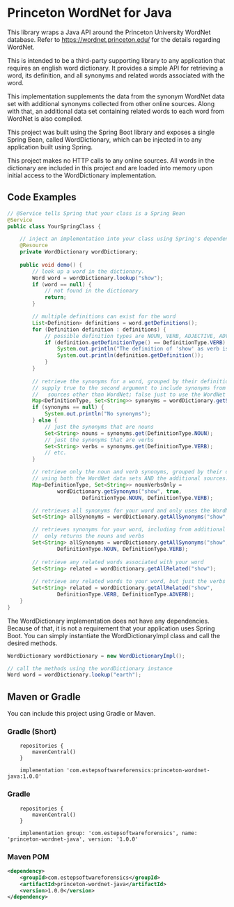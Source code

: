 # Princeton WordNet for Java

This library wraps a Java API around the Princeton University WordNet database. Refer to 
https://wordnet.princeton.edu/ for the details regarding WordNet.

This is intended to be a third-party supporting library to any application that requires an 
english word dictionary. It provides a simple API for retrieving a word, its definition, and all 
synonyms and related words associated with the word.

This implementation supplements the data from the synonym WordNet data set with additional 
synonyms collected from other online sources. Along with that, an additional data set containing
related words to each word from WordNet is also compiled. 

This project was built using the Spring Boot library and exposes a single Spring Bean, called 
WordDictionary, which can be injected in to any application built using Spring. 

This project makes no HTTP calls to any online sources. All words in the dictionary are included 
in this project and are loaded into memory upon initial access to the WordDictionary implementation.

## Code Examples

```java
// @Service tells Spring that your class is a Spring Bean
@Service
public class YourSpringClass {

    // inject an implementation into your class using Spring's dependency injection framework
    @Resource
    private WordDictionary wordDictionary;
    
    public void demo() {
        // look up a word in the dictionary.
        Word word = wordDictionary.lookup("show");
        if (word == null) {
            // not found in the dictionary
            return;
        }

        // multiple definitions can exist for the word
        List<Definition> definitions = word.getDefinitions();
        for (Definition definition : definitions) {
            // possible definition types are NOUN, VERB, ADJECTIVE, ADVERB
            if (definition.getDefinitionType() == DefinitionType.VERB) {
                System.out.println("The definition of 'show' as verb is ...");
                System.out.println(definition.getDefinition());
            }
        }
        
        // retrieve the synonyms for a word, grouped by their definition type
        // supply true to the second argument to include synonyms from additional
        //   sources other than WordNet; false just to use the WordNet data sets.
        Map<DefinitionType, Set<String>> synonyms = wordDictionary.getSynonyms("show", false);
        if (synonyms == null) {
            System.out.println("No synonyms");
        } else {
            // just the synonyms that are nouns
            Set<String> nouns = synonyms.get(DefinitionType.NOUN);
            // just the synonyms that are verbs
            Set<String> verbs = synonyms.get(DefinitionType.VERB);
            // etc.
        }

        // retrieve only the noun and verb synonyms, grouped by their definition type, 
        // using both the WordNet data sets AND the additional sources.
        Map<DefinitionType, Set<String>> nounVerbsOnly = 
                wordDictionary.getSynonyms("show", true, 
                        DefinitionType.NOUN, DefinitionType.VERB);

        // retrieves all synonyms for your word and only uses the WordNet data sets
        Set<String> allSynonyms = wordDictionary.getAllSynonyms("show", false);

        // retrieves synonyms for your word, including from additional sources, and 
        //  only returns the nouns and verbs
        Set<String> allSynonyms = wordDictionary.getAllSynonyms("show", true,
                DefinitionType.NOUN, DefinitionType.VERB);
        
        // retrieve any related words associated with your word
        Set<String> related = wordDictionary.getAllRelated("show");
        
        // retrieve any related words to your word, but just the verbs and adverbs
        Set<String> related = wordDictionary.getAllRelated("show", 
                DefinitionType.VERB, DefinitionType.ADVERB);
    }
}
```

The WordDictionary implementation does not have any dependencies. Because of that, it is not a
requirement that your application uses Spring Boot. You can simply instantiate
the WordDictionaryImpl class and call the desired methods.

```java
WordDictionary wordDictionary = new WordDictionaryImpl();

// call the methods using the wordDictionary instance
Word word = wordDictionary.lookup("earth");
```


## Maven or Gradle

You can include this project using Gradle or Maven.

### Gradle (Short)
```text
    repositories {
        mavenCentral()
    }

    implementation 'com.estepsoftwareforensics:princeton-wordnet-java:1.0.0'
```
### Gradle
```text
    repositories {
        mavenCentral()
    }

    implementation group: 'com.estepsoftwareforensics', name: 'princeton-wordnet-java', version: '1.0.0'
```

### Maven POM
```xml
<dependency>
    <groupId>com.estepsoftwareforensics</groupId>
    <artifactId>princeton-wordnet-java</artifactId>
    <version>1.0.0</version>
</dependency>
```